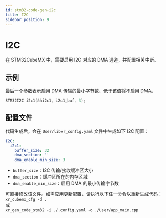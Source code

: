 ```yaml
---
id: stm32-code-gen-i2c
title: I2C
sidebar_position: 9
---
```


# I2C

在 STM32CubeMX 中，需要启用 I2C 对应的 DMA 通道，并配置相关中断。

## 示例

最后一个参数表示启用 DMA 传输的最小字节数，低于该值将不启用 DMA。

```cpp
STM32I2C i2c1(&hi2c1, i2c1_buf, 3);
```

## 配置文件

代码生成后，会在 `User/libxr_config.yaml` 文件中生成如下 I2C 配置：

```yaml
I2C:
  i2c1:
    buffer_size: 32
    dma_section: ''
    dma_enable_min_size: 3
```

- `buffer_size`：I2C 传输/接收缓冲区大小  
- `dma_section`：缓冲区所在的内存区域
- `dma_enable_min_size`：启用 DMA 的最小传输字节数

可直接修改该文件。如需应用更新配置，请执行以下任一命令以重新生成代码：  
`xr_cubemx_cfg -d .`  
或  
`xr_gen_code_stm32 -i ./.config.yaml -o ./User/app_main.cpp`
